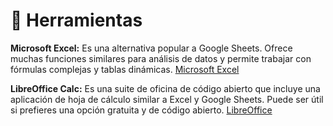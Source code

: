# 🔨 Herramientas

**Microsoft Excel:** Es una alternativa popular a Google Sheets. Ofrece muchas funciones similares para análisis de datos y permite trabajar con fórmulas complejas y tablas dinámicas. [Microsoft Excel](https://www.microsoft.com/en-us/microsoft-365/excel)

**LibreOffice Calc:** Es una suite de oficina de código abierto que incluye una aplicación de hoja de cálculo similar a Excel y Google Sheets. Puede ser útil si prefieres una opción gratuita y de código abierto. [LibreOffice](https://www.libreoffice.org/)
